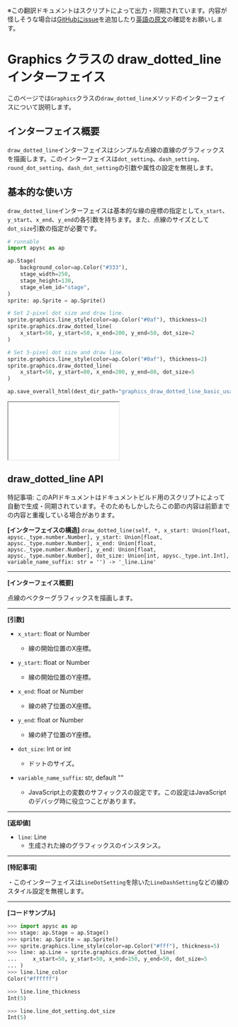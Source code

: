 <span class="inconspicuous-txt">※この翻訳ドキュメントはスクリプトによって出力・同期されています。内容が怪しそうな場合は<a href="https://github.com/simon-ritchie/apysc/issues" target="_blank">GitHubにissue</a>を追加したり[英語の原文](https://simon-ritchie.github.io/apysc/en/graphics_draw_dotted_line.html)の確認をお願いします。</span>

# Graphics クラスの draw_dotted_line インターフェイス

このページでは`Graphics`クラスの`draw_dotted_line`メソッドのインターフェイスについて説明します。

## インターフェイス概要

`draw_dotted_line`インターフェイスはシンプルな点線の直線のグラフィックスを描画します。このインターフェイスは`dot_setting`、`dash_setting`、`round_dot_setting`、`dash_dot_setting`の引数や属性の設定を無視します。

## 基本的な使い方

`draw_dotted_line`インターフェイスは基本的な線の座標の指定として`x_start`、`y_start`、`x_end`、`y_end`の各引数を持ちます。また、点線のサイズとして`dot_size`引数の指定が必要です。

```py
# runnable
import apysc as ap

ap.Stage(
    background_color=ap.Color("#333"),
    stage_width=250,
    stage_height=130,
    stage_elem_id="stage",
)
sprite: ap.Sprite = ap.Sprite()

# Set 2-pixel dot size and draw line.
sprite.graphics.line_style(color=ap.Color("#0af"), thickness=2)
sprite.graphics.draw_dotted_line(
    x_start=50, y_start=50, x_end=200, y_end=50, dot_size=2
)

# Set 5-pixel dot size and draw line.
sprite.graphics.line_style(color=ap.Color("#0af"), thickness=2)
sprite.graphics.draw_dotted_line(
    x_start=50, y_start=80, x_end=200, y_end=80, dot_size=5
)

ap.save_overall_html(dest_dir_path="graphics_draw_dotted_line_basic_usage/")
```

<iframe src="static/graphics_draw_dotted_line_basic_usage/index.html" width="250" height="130"></iframe>

## draw_dotted_line API

<span class="inconspicuous-txt">特記事項: このAPIドキュメントはドキュメントビルド用のスクリプトによって自動で生成・同期されています。そのためもしかしたらこの節の内容は前節までの内容と重複している場合があります。</span>

**[インターフェイスの構造]** `draw_dotted_line(self, *, x_start: Union[float, apysc._type.number.Number], y_start: Union[float, apysc._type.number.Number], x_end: Union[float, apysc._type.number.Number], y_end: Union[float, apysc._type.number.Number], dot_size: Union[int, apysc._type.int.Int], variable_name_suffix: str = '') -> '_line.Line'`<hr>

**[インターフェイス概要]**

点線のベクターグラフィックスを描画します。<hr>

**[引数]**

- `x_start`: float or Number
  - 線の開始位置のX座標。

- `y_start`: float or Number
  - 線の開始位置のY座標。

- `x_end`: float or Number
  - 線の終了位置のX座標。

- `y_end`: float or Number
  - 線の終了位置のY座標。

- `dot_size`: Int or int
  - ドットのサイズ。

- `variable_name_suffix`: str, default ""
  - JavaScript上の変数のサフィックスの設定です。この設定はJavaScriptのデバッグ時に役立つことがあります。

<hr>

**[返却値]**

- `line`: Line
  - 生成された線のグラフィックスのインスタンス。

<hr>

**[特記事項]**

 ・このインターフェイスは`LineDotSetting`を除いた`LineDashSetting`などの線のスタイル設定を無視します。<hr>

**[コードサンプル]**

```py
>>> import apysc as ap
>>> stage: ap.Stage = ap.Stage()
>>> sprite: ap.Sprite = ap.Sprite()
>>> sprite.graphics.line_style(color=ap.Color("#fff"), thickness=5)
>>> line: ap.Line = sprite.graphics.draw_dotted_line(
...     x_start=50, y_start=50, x_end=150, y_end=50, dot_size=5
... )
>>> line.line_color
Color("#ffffff")

>>> line.line_thickness
Int(5)

>>> line.line_dot_setting.dot_size
Int(5)
```